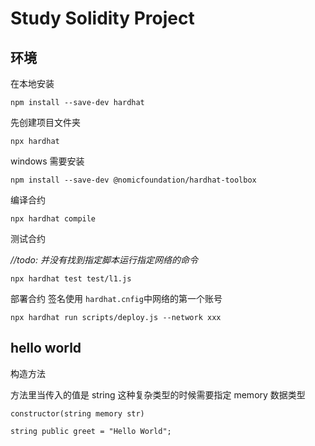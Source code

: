 # Study Solidity Project

## 环境

在本地安装

`npm install --save-dev hardhat`

先创建项目文件夹 

`npx hardhat`

windows 需要安装 

`npm install --save-dev @nomicfoundation/hardhat-toolbox`

编译合约

`npx hardhat compile`

测试合约

_//todo: 并没有找到指定脚本运行指定网络的命令_
 
`npx hardhat test test/l1.js`

部署合约 
签名使用 `hardhat.cnfig`中网络的第一个账号

`npx hardhat run scripts/deploy.js --network xxx`


## hello world

构造方法

方法里当传入的值是 string 这种复杂类型的时候需要指定 memory 数据类型

`constructor(string memory str)`

`string public greet = "Hello World";`


